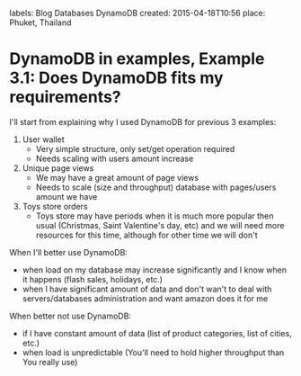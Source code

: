 labels: Blog
        Databases
        DynamoDB
created: 2015-04-18T10:56
place: Phuket, Thailand

# DynamoDB in examples, Example 3.1: Does DynamoDB fits my requirements?

I'll start from explaining why I used DynamoDB for previous 3 examples:

1. User wallet
    - Very simple structure, only set/get operation required
    - Needs scaling with users amount increase
2. Unique page views
    - We may have a great amount of page views
    - Needs to scale (size and throughput) database with pages/users amount we have
3. Toys store orders
    - Toys store may have periods when it is much more popular then usual (Christmas, Saint Valentine's day, etc) and we will need more resources for this time, although for other time we will don't

When I'll better use DynamoDB:

- when load on my database may increase significantly and I know when it happens (flash sales, holidays, etc.)
- when I have significant amount of data and don't wan't to deal with servers/databases administration and want amazon does it for me

When better not use DynamoDB:

- if I have constant amount of data (list of product categories, list of cities, etc.)
- when load is unpredictable (You'll need to hold higher throughput than You really use)
